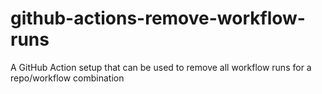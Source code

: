 # github-actions-remove-workflow-runs
A GitHub Action setup that can be used to remove all workflow runs for a repo/workflow combination
